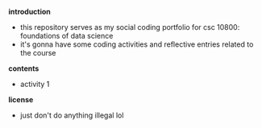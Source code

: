 **introduction**
- this repository serves as my social coding 
portfolio for csc 10800: foundations of 
data science
- it's gonna have some coding 
activities and reflective entries related
to the course

**contents**
- activity 1

**license**
- just don't do anything illegal lol

